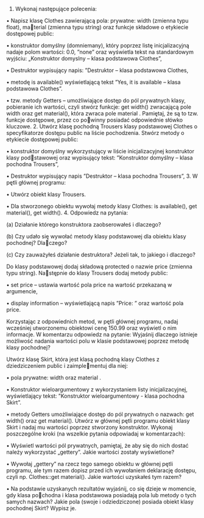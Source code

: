 1. Wykonaj następujące polecenia:

• Napisz klasę Clothes zawierającą pola: prywatne: width (zmienna typu float), material (zmienna typu string)
oraz funkcje składowe o etykiecie dostępowej public:

• konstruktor domyślny (domniemany), który poprzez listę inicjalizacyjną nadaje polom
wartości: 0.0, ”none” oraz wyświetla tekst na standardowym wyjściu: „Konstruktor
domyslny – klasa podstawowa Clothes”,

• Destruktor wypisujący napis: ”Destruktor – klasa podstawowa Clothes,

• metodę is available() wyświetlającą tekst ”Yes, it is available – klasa podstawowa
Clothes”.

• tzw. metody Getters – umożliwiające dostęp do pól prywatnych klasy, pobieranie ich
wartości, czyli stwórz funkcje: get width() zwracającą pole width oraz get material(),
która zwraca pole material . Pamiętaj, że są to tzw. funkcje dostępowe, przez co powinny posiadać odpowiednie słówko kluczowe.
2. Utwórz klasę pochodną Trousers klasy podstawowej Clothes o specyfikatorze dostępu
public na liście pochodzenia. Stwórz metody o etykiecie dostępowej public:

• konstruktor domyślny wykorzystujący w liście inicjalizacyjnej konstruktor klasy podstawowej oraz wypisujący tekst: ”Konstruktor domyślny – klasa pochodna Trousers”,

• Destruktor wypisujący napis ”Destruktor – klasa pochodna Trousers”,
3. W pętli głównej programu:

• Utwórz obiekt klasy Trousers.

• Dla stworzonego obiektu wywołaj metody klasy Clothes: is available(), get material(),
get width().
4. Odpowiedz na pytania:

(a) Działanie którego konstruktora zaobserowałeś i dlaczego?

(b) Czy udało się wywołać metody klasy podstawowej dla obiektu klasy pochodnej? Dlaczego?

(c) Czy zauważyłeś działanie destruktora? Jeżeli tak, to jakiego i dlaczego?


Do klasy podstawowej dodaj składową protected o nazwie price (zmienna typu string). Następnie do klasy Trousers dodaj metody public:

• set price – ustawia wartość pola price na wartość przekazaną w argumencie,

• display information – wyświetlającą napis ”Price: ” oraz wartość pola price.

Korzystając z odpowiednich metod, w pętli głównej programu, nadaj wcześniej utworzonemu
obiektowi cenę 150.99 oraz wyświetl o nim informacje. W komentarzu odpowiedz na pytanie:
Wyjaśnij dlaczego istnieje możliwość nadania wartości polu w klasie podstawowej poprzez metodę
klasy pochodnej?

Utwórz klasę Skirt, która jest klasą pochodną klasy Clothes z dziedziczeniem public i zaimplementuj dla niej:

• pola prywatne: width oraz material .

• Konstruktor wieloargumentowy z wykorzystaniem listy inicjalizacyjnej, wyświetlający tekst:
”Konstruktor wieloargumentowy - klasa pochodna Skirt”.

• metody Getters umożliwiające dostęp do pól prywatnych o nazwach: get width() oraz
get material().
Utwórz w głównej pętli programu obiekt klasy Skirt i nadaj mu wartości poprzez stworzony
konstruktor. Wykonaj poszczególne kroki (na wszelkie pytania odpowiadaj w komentarzach):

• Wyświetl wartości pól prywatnych, pamiętaj, że aby się do nich dostać należy wykorzystać
„gettery”. Jakie wartości zostały wyświetlone?

• Wywołaj „gettery” na rzecz tego samego obiektu w głównej pętli programu, ale tym razem
dopisz przed ich wywołaniem deklarację dostępu, czyli np. Clothes::get material().
Jakie wartości uzyskałeś tym razem?

• Na podstawie uzyskanych rezultatów wyjaśnij, co się dzieje w momencie, gdy klasa pochodna i klasa podstawowa posiadają pola lub metody o tych samych nazwach? Jakie pola
(swoje i odziedziczone) posiada obiekt klasy pochodnej Skirt? Wypisz je.
